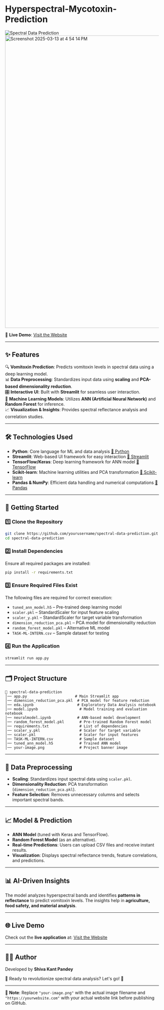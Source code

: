 # Hyperspectral-Mycotoxin-Prediction
 

![Spectral Data Prediction]()  
<img width="958" alt="Screenshot 2025-03-13 at 4 54 14 PM" src="https://github.com/user-attachments/assets/868db99d-bc34-4812-a1ba-f0f9bb9b492b" />

🔗 **Live Demo**: [Visit the Website](https://hyperspectral-mycotoxin-prediction-shiva.streamlit.app/)  

---

## ✨ Features  
🔍 **Vomitoxin Prediction**: Predicts vomitoxin levels in spectral data using a deep learning model.  
📊 **Data Preprocessing**: Standardizes input data using **scaling** and **PCA-based dimensionality reduction**.  
🎛️ **Interactive UI**: Built with **Streamlit** for seamless user interaction.  
🧠 **Machine Learning Models**: Utilizes **ANN (Artificial Neural Network)** and **Random Forest** for inference.  
📈 **Visualization & Insights**: Provides spectral reflectance analysis and correlation studies.  

---

## 🛠️ Technologies Used  
- **Python**: Core language for ML and data analysis [🔗 Python](https://www.python.org/)  
- **Streamlit**: Web-based UI framework for easy interaction [🔗 Streamlit](https://streamlit.io/)  
- **TensorFlow/Keras**: Deep learning framework for ANN model [🔗 TensorFlow](https://www.tensorflow.org/)  
- **Scikit-learn**: Machine learning utilities and PCA transformation [🔗 Scikit-learn](https://scikit-learn.org/)  
- **Pandas & NumPy**: Efficient data handling and numerical computations [🔗 Pandas](https://pandas.pydata.org/)  

---

## 🚀 Getting Started  

### **1️⃣ Clone the Repository**  
```bash
git clone https://github.com/yourusername/spectral-data-prediction.git  
cd spectral-data-prediction  
```

### **2️⃣ Install Dependencies**  
Ensure all required packages are installed:  
```bash
pip install -r requirements.txt  
```

### **3️⃣ Ensure Required Files Exist**  
The following files are required for correct execution:  
- `tuned_ann_model.h5` – Pre-trained deep learning model  
- `scaler.pkl` – StandardScaler for input feature scaling  
- `scaler_y.pkl` – StandardScaler for target variable transformation  
- `dimension_reduction_pca.pkl` – PCA model for dimensionality reduction  
- `random_forest_model.pkl` – Alternative ML model  
- `TASK-ML-INTERN.csv` – Sample dataset for testing  

### **4️⃣ Run the Application**  
```bash
streamlit run app.py  
```

---

## 🗂️ Project Structure  
```
📂 spectral-data-prediction  
│── app.py                      # Main Streamlit app  
│── dimension_reduction_pca.pkl  # PCA model for feature reduction  
│── eda.ipynb                    # Exploratory Data Analysis notebook  
│── model.ipynb                   # Model training and evaluation notebook  
│── neuralmodel.ipynb            # ANN-based model development  
│── random_forest_model.pkl       # Pre-trained Random Forest model  
│── requirements.txt              # List of dependencies  
│── scaler_y.pkl                  # Scaler for target variable  
│── scaler.pkl                    # Scaler for input features  
│── TASK-ML-INTERN.csv            # Sample dataset  
│── tuned_ann_model.h5            # Trained ANN model  
│── your-image.png                # Project banner image  
```

---

## 🔬 Data Preprocessing  
- **Scaling**: Standardizes input spectral data using `scaler.pkl`.  
- **Dimensionality Reduction**: PCA transformation (`dimension_reduction_pca.pkl`).  
- **Feature Selection**: Removes unnecessary columns and selects important spectral bands.  

---

## 📈 Model & Prediction  
- **ANN Model** (tuned with Keras and TensorFlow).  
- **Random Forest Model** (as an alternative).  
- **Real-time Predictions**: Users can upload CSV files and receive instant results.  
- **Visualization**: Displays spectral reflectance trends, feature correlations, and predictions.  

---

## 📊 AI-Driven Insights  
The model analyzes hyperspectral bands and identifies **patterns in reflectance** to predict vomitoxin levels. The insights help in **agriculture, food safety, and material analysis**.  

---

## 🌐 Live Demo  
Check out the **live application** at: [Visit the Website](https://yourwebsite.com)  

---

## 👨‍💻 Author  
Developed by **Shiva Kant Pandey**  

🚀 Ready to revolutionize spectral data analysis? Let's go! 🎯  

---

🔹 **Note**: Replace `"your-image.png"` with the actual image filename and `"https://yourwebsite.com"` with your actual website link before publishing on GitHub.
